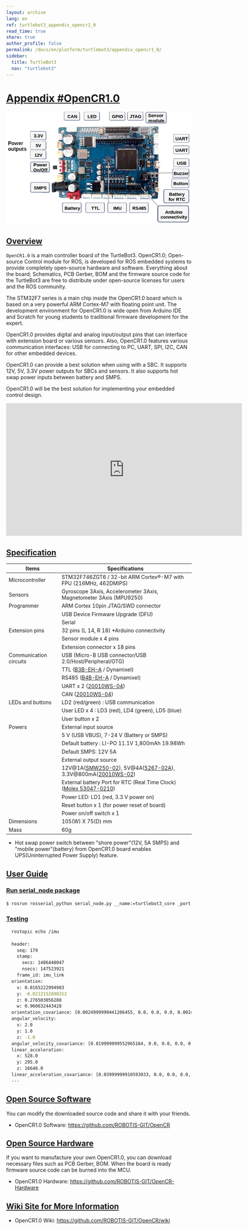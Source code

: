 ```yaml
---
layout: archive
lang: en
ref: turtlebot3_appendix_opencr1_0
read_time: true
share: true
author_profile: false
permalink: /docs/en/platform/turtlebot3/appendix_opencr1_0/
sidebar:
  title: TurtleBot3
  nav: "turtlebot3"
---
```


<div style="counter-reset: h1 16"></div>

# [Appendix #OpenCR1.0](#appendix-opencr10)

![](/assets/images/platform/turtlebot3/appendix_opencr/opencr.png)

## [Overview](#overview)

`OpenCR1.0` is a main controller board of the TurtleBot3. OpenCR1.0; Open-source Control module for ROS, is developed for ROS embedded systems to provide completely open-source hardware and software. Everything about the board; Schematics, PCB Gerber, BOM and the firmware source code for the TurtleBot3 are free to distribute under open-source licenses for users and the ROS community.

The STM32F7 series is a main chip inside the OpenCR1.0 board which is based on a very powerful ARM Cortex-M7 with floating point unit. The development environment for OpenCR1.0 is wide open from Arduino IDE and Scratch for young students to traditional firmware development for the expert.

OpenCR1.0 provides digital and analog input/output pins that can interface with extension board or various sensors. Also, OpenCR1.0 features various communication interfaces: USB for connecting to PC, UART, SPI, I2C, CAN for other embedded devices.

OpenCR1.0 can provide a best solution when using with a SBC. It supports 12V, 5V, 3.3V power outputs for SBCs and sensors. It also supports hot swap power inputs between battery and SMPS.

OpenCR1.0 will be the best solution for implementing your embedded control design.


<iframe width="640" height="360" src="https://www.youtube.com/embed/-_kBfIS6wJs" frameborder="0" allowfullscreen></iframe>

## [Specification](#specification)

| Items                    | Specifications                                                                                     |
|--------------------------|----------------------------------------------------------------------------------------------------|
| Microcontroller          | STM32F746ZGT6 / 32-bit ARM Cortex®-M7 with  FPU (216MHz, 462DMIPS)                                 |
| Sensors                  | Gyroscope 3Axis, Accelerometer 3Axis, Magnetometer 3Axis (MPU9250)                                 |
| Programmer               | ARM Cortex 10pin JTAG/SWD connector                                                                |
|                          | USB Device Firmware Upgrade (DFU)                                                                  |
|                          | Serial                                                                                             |
| Extension pins           | 32 pins (L 14, R 18) *Arduino connectivity                                                         |
|                          | Sensor module x 4 pins                                                                             |
|                          | Extension connector x 18 pins                                                                      |
| Communication circuits   | USB (Micro-B USB connector/USB 2.0/Host/Peripheral/OTG)                                            |
|                          | TTL ([B3B-EH-A](http://www.jst-mfg.com/product/pdf/eng/eEH.pdf) / Dynamixel)                       |
|                          | RS485 ([B4B-EH-A](http://www.jst-mfg.com/product/pdf/eng/eEH.pdf) / Dynamixel)                     |
|                          | UART x 2 ([20010WS-04](http://www.alldatasheet.com/datasheet-pdf/pdf/147797/YEONHO/20010WS-04000.html))                                  |
|                          | CAN ([20010WS-04](http://www.alldatasheet.com/datasheet-pdf/pdf/147797/YEONHO/20010WS-04000.html)) |
| LEDs and buttons         | LD2 (red/green) : USB communication                                                                |
|                          | User LED x 4 : LD3 (red), LD4 (green), LD5 (blue)                                                  |
|                          | User button  x 2                                                                                   |
| Powers                   | External input source                                                                              |
|                          | 5 V (USB VBUS), 7-24 V (Battery or SMPS)                                                           |
|                          | Default battery : LI-PO 11.1V 1,800mAh 19.98Wh                                                     |
|                          | Default SMPS: 12V 5A                                                                               |
|                          | External output source                                                                             |
|                          | 12V@1A([SMW250-02](http://www.alldatasheet.com/datasheet-pdf/pdf/148144/YEONHO/SMW250-02P.html)), 5V@4A([5267-02A](http://www.molex.com/molex/products/datasheet.jsp?part=active/0022035025_PCB_HEADERS.xml&channel=Products&Lang=en-US)), 3.3V@800mA([20010WS-02](http://www.alldatasheet.com/datasheet-pdf/pdf/147795/YEONHO/20010WS-02000.html))                        |
|                          | External battery Port for RTC (Real Time Clock) ([Molex 53047-0210](http://www.molex.com/molex/products/datasheet.jsp?part=active/0530470210_PCB_HEADERS.xml))                          |
|                          | Power LED: LD1 (red, 3.3 V power on)                                                               |
|                          | Reset button x 1 (for power reset of board)                                                        |
|                          | Power on/off switch x 1                                                                            |
| Dimensions               | 105(W) X 75(D) mm                                                                                  |
| Mass                     | 60g                                                                                                |

* Hot swap power switch between "shore power"(12V, 5A SMPS) and "mobile power"(battery) from OpenCR1.0 board enables UPS(Uninterrupted Power Supply) feature.


## [User Guide](#user-guide)

### [Run serial_node package](#run-serialnode-package)

``` bash
$ rosrun rosserial_python serial_node.py __name:=turtlebot3_core _port:=/dev/ttyACM0 _baud:=115200
```

### [Testing](#testing)

``` bash
  rostopic echo /imu

  header:
    seq: 179
    stamp:
      secs: 1486448047
      nsecs: 147523921
    frame_id: imu_link
  orientation:
    x: 0.0165222994983
    y: -0.0212152898312
    z: 0.276503056288
    w: 0.960632443428
  orientation_covariance: [0.0024999999441206455, 0.0, 0.0, 0.0, 0.0024999999441206455, 0.0, 0.0, 0.0, 0.0024999999441206455]
  angular_velocity:
    x: 2.0
    y: 1.0
    z: -1.0
  angular_velocity_covariance: [0.019999999552965164, 0.0, 0.0, 0.0, 0.019999999552965164, 0.0, 0.0, 0.0, 0.019999999552965164]
  linear_acceleration:
    x: 528.0
    y: 295.0
    z: 16648.0
  linear_acceleration_covariance: [0.03999999910593033, 0.0, 0.0, 0.0, 0.03999999910593033, 0.0, 0.0, 0.0, 0.03999999910593033]
  ---
```

## [Open Source Software](#open-source-software)

You can modify the downloaded source code and share it with your friends.

- OpenCR1.0 Software: https://github.com/ROBOTIS-GIT/OpenCR

## [Open Source Hardware](#open-source-hardware)

If you want to manufacture your own OpenCR1.0, you can download necessary files such as PCB Gerber, BOM. When the board is ready firmware source code can be burned into the MCU.

- OpenCR1.0 Hardware: https://github.com/ROBOTIS-GIT/OpenCR-Hardware

## [Wiki Site for More Information](#wiki-site-for-more-information)

- OpenCR1.0 Wiki: https://github.com/ROBOTIS-GIT/OpenCR/wiki
